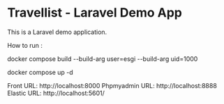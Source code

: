 # Travellist - Laravel Demo App

This is a Laravel demo application.

How to run :

docker compose build --build-arg user=esgi --build-arg uid=1000

docker compose up -d

Front URL: http://localhost:8000
Phpmyadmin URL: http://localhost:8888
Elastic URL: http://localhost:5601/
